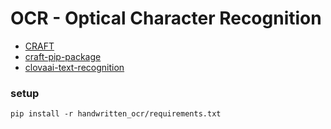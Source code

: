 # OCR - Optical Character Recognition
* [CRAFT](https://github.com/clovaai/CRAFT-pytorch)
* [craft-pip-package](https://github.com/fcakyon/craft-text-detector)
* [clovaai-text-recognition](https://github.com/clovaai/deep-text-recognition-benchmark)

### setup
```shell
pip install -r handwritten_ocr/requirements.txt
```